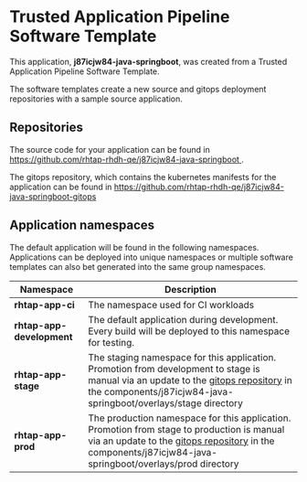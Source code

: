 # Trusted Application Pipeline Software Template

This application, **j87icjw84-java-springboot**, was created from a Trusted Application Pipeline Software Template.

The software templates create a new source and gitops deployment repositories with a sample source application. 

## Repositories

The source code for your application can be found in [https://github.com/rhtap-rhdh-qe/j87icjw84-java-springboot ](https://github.com/rhtap-rhdh-qe/j87icjw84-java-springboot ).
 
The gitops repository, which contains the kubernetes manifests for the application can be found in 
[https://github.com/rhtap-rhdh-qe/j87icjw84-java-springboot-gitops ](https://github.com/rhtap-rhdh-qe/j87icjw84-java-springboot-gitops ) 

## Application namespaces 

The default application will be found in the following namespaces. Applications can be deployed into unique namespaces or multiple software templates can also bet generated into the same group namespaces.  

|  Namespace   |  Description   |  
| -------- | -------- |
| **rhtap-app-ci** | The namespace used for CI workloads |
| **rhtap-app-development** | The default application during development. Every build will be deployed to this namespace for testing. |
| **rhtap-app-stage** | The staging namespace for this application. Promotion from development to stage is manual via an update to the [gitops repository](https://github.com/rhtap-rhdh-qe/j87icjw84-java-springboot-gitops ) in the components/j87icjw84-java-springboot/overlays/stage directory |
| **rhtap-app-prod** | The production namespace for this application. Promotion from stage to production is manual via an update to the [gitops repository](https://github.com/rhtap-rhdh-qe/j87icjw84-java-springboot-gitops ) in the components/j87icjw84-java-springboot/overlays/prod directory |